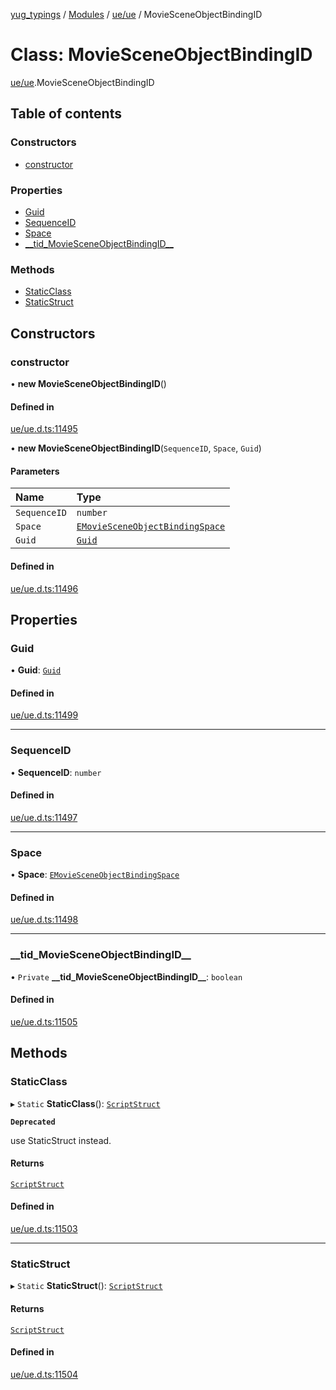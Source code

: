 [yug_typings](../README.md) / [Modules](../modules.md) / [ue/ue](../modules/ue_ue.md) / MovieSceneObjectBindingID

# Class: MovieSceneObjectBindingID

[ue/ue](../modules/ue_ue.md).MovieSceneObjectBindingID

## Table of contents

### Constructors

- [constructor](ue_ue.MovieSceneObjectBindingID.md#constructor)

### Properties

- [Guid](ue_ue.MovieSceneObjectBindingID.md#guid)
- [SequenceID](ue_ue.MovieSceneObjectBindingID.md#sequenceid)
- [Space](ue_ue.MovieSceneObjectBindingID.md#space)
- [\_\_tid\_MovieSceneObjectBindingID\_\_](ue_ue.MovieSceneObjectBindingID.md#__tid_moviesceneobjectbindingid__)

### Methods

- [StaticClass](ue_ue.MovieSceneObjectBindingID.md#staticclass)
- [StaticStruct](ue_ue.MovieSceneObjectBindingID.md#staticstruct)

## Constructors

### constructor

• **new MovieSceneObjectBindingID**()

#### Defined in

[ue/ue.d.ts:11495](https://github.com/YugMetaverse/yug_typings/blob/25cad34/ue/ue.d.ts#L11495)

• **new MovieSceneObjectBindingID**(`SequenceID`, `Space`, `Guid`)

#### Parameters

| Name | Type |
| :------ | :------ |
| `SequenceID` | `number` |
| `Space` | [`EMovieSceneObjectBindingSpace`](../enums/ue_ue.EMovieSceneObjectBindingSpace.md) |
| `Guid` | [`Guid`](ue_ue_s.Guid.md) |

#### Defined in

[ue/ue.d.ts:11496](https://github.com/YugMetaverse/yug_typings/blob/25cad34/ue/ue.d.ts#L11496)

## Properties

### Guid

• **Guid**: [`Guid`](ue_ue_s.Guid.md)

#### Defined in

[ue/ue.d.ts:11499](https://github.com/YugMetaverse/yug_typings/blob/25cad34/ue/ue.d.ts#L11499)

___

### SequenceID

• **SequenceID**: `number`

#### Defined in

[ue/ue.d.ts:11497](https://github.com/YugMetaverse/yug_typings/blob/25cad34/ue/ue.d.ts#L11497)

___

### Space

• **Space**: [`EMovieSceneObjectBindingSpace`](../enums/ue_ue.EMovieSceneObjectBindingSpace.md)

#### Defined in

[ue/ue.d.ts:11498](https://github.com/YugMetaverse/yug_typings/blob/25cad34/ue/ue.d.ts#L11498)

___

### \_\_tid\_MovieSceneObjectBindingID\_\_

• `Private` **\_\_tid\_MovieSceneObjectBindingID\_\_**: `boolean`

#### Defined in

[ue/ue.d.ts:11505](https://github.com/YugMetaverse/yug_typings/blob/25cad34/ue/ue.d.ts#L11505)

## Methods

### StaticClass

▸ `Static` **StaticClass**(): [`ScriptStruct`](ue_ue.ScriptStruct.md)

**`Deprecated`**

use StaticStruct instead.

#### Returns

[`ScriptStruct`](ue_ue.ScriptStruct.md)

#### Defined in

[ue/ue.d.ts:11503](https://github.com/YugMetaverse/yug_typings/blob/25cad34/ue/ue.d.ts#L11503)

___

### StaticStruct

▸ `Static` **StaticStruct**(): [`ScriptStruct`](ue_ue.ScriptStruct.md)

#### Returns

[`ScriptStruct`](ue_ue.ScriptStruct.md)

#### Defined in

[ue/ue.d.ts:11504](https://github.com/YugMetaverse/yug_typings/blob/25cad34/ue/ue.d.ts#L11504)
